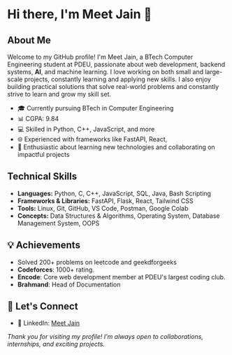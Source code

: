 
# Hi there, I'm Meet Jain 👋

## About Me
Welcome to my GitHub profile! I'm Meet Jain, a BTech Computer Engineering student at PDEU, passionate about web development, backend systems, **AI**, and machine learning. I love working on both small and large-scale projects, constantly learning and applying new skills. I also enjoy building practical solutions that solve real-world problems and constantly strive to learn and grow my skill set.

- 🎓 Currently pursuing BTech in Computer Engineering  
- 📊 CGPA: 9.84  
- 💻 Skilled in Python, C++, JavaScript, and more  
- 🌐 Experienced with frameworks like FastAPI, React, 
- 🚀 Enthusiastic about learning new technologies and collaborating on impactful projects

## Technical Skills
- **Languages:** Python, C, C++, JavaScript, SQL, Java, Bash Scripting
- **Frameworks & Libraries:** FastAPI, Flask, React, Tailwind CSS  
- **Tools:** Linux, Git, GitHub, VS Code, Postman, Google Colab  
- **Concepts:** Data Structures & Algorithms, Operating System, Database Management System, OOPS  

## 💡 Achievements

- Solved 200+ problems on leetcode and geekdforgeeks
- **Codeforces**: 1000+ rating.
- **Encode**: Core web development member at PDEU's largest coding club.
- **Brahmand**: Head of Documentation
  
## 🔗 Let's Connect
- 💼 LinkedIn: [Meet Jain](https://www.linkedin.com/in/meet-jain-485289199/)

*Thank you for visiting my profile! I’m always open to collaborations, internships, and exciting projects.*  
<!---
MeetJain05/MeetJain05 is a ✨ special ✨ repository because its `README.md` (this file) appears on your GitHub profile.
You can click the Preview link to take a look at your changes.
--->
